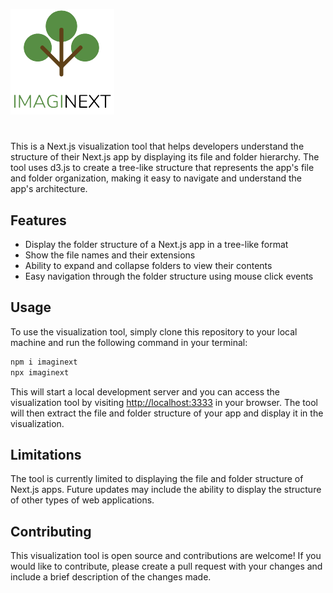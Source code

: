 [![Logo](public/logo.png)](Logo)
# 

This is a Next.js visualization tool that helps developers understand the structure of their Next.js app by displaying its file and folder hierarchy. The tool uses d3.js to create a tree-like structure that represents the app's file and folder organization, making it easy to navigate and understand the app's architecture.

## Features
* Display the folder structure of a Next.js app in a tree-like format
* Show the file names and their extensions
* Ability to expand and collapse folders to view their contents
* Easy navigation through the folder structure using mouse click events

## Usage
To use the visualization tool, simply clone this repository to your local machine and run the following command in your terminal:

```bash
npm i imaginext
npx imaginext
```

This will start a local development server and you can access the visualization tool by visiting [http://localhost:3333](http://localhost:3333) in your browser. The tool will then extract the file and folder structure of your app and display it in the visualization.


## Limitations
The tool is currently limited to displaying the file and folder structure of Next.js apps. Future updates may include the ability to display the structure of other types of web applications.

## Contributing
This visualization tool is open source and contributions are welcome! If you would like to contribute, please create a pull request with your changes and include a brief description of the changes made.